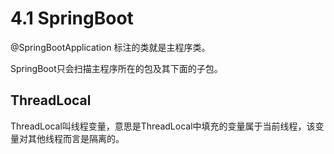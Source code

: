 #  4.1 SpringBoot

@SpringBootApplication 标注的类就是主程序类。

SpringBoot只会扫描主程序所在的包及其下面的子包。

## ThreadLocal

ThreadLocal叫线程变量，意思是ThreadLocal中填充的变量属于当前线程，该变量对其他线程而言是隔离的。            